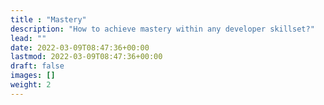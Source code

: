 ```yaml
---
title : "Mastery"
description: "How to achieve mastery within any developer skillset?"
lead: ""
date: 2022-03-09T08:47:36+00:00
lastmod: 2022-03-09T08:47:36+00:00
draft: false
images: []
weight: 2
---
```

